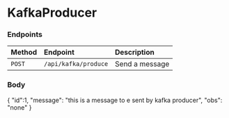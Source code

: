 # KafkaProducer

### Endpoints

| Method | Endpoint                    | Description                       |
|:-------|:----------------------------|:----------------------------------|
|`POST`| `/api/kafka/produce`      | Send a message |


### Body
{
	"id":1,
	"message": "this is a message to e sent by kafka producer",
	"obs": "none"
}
